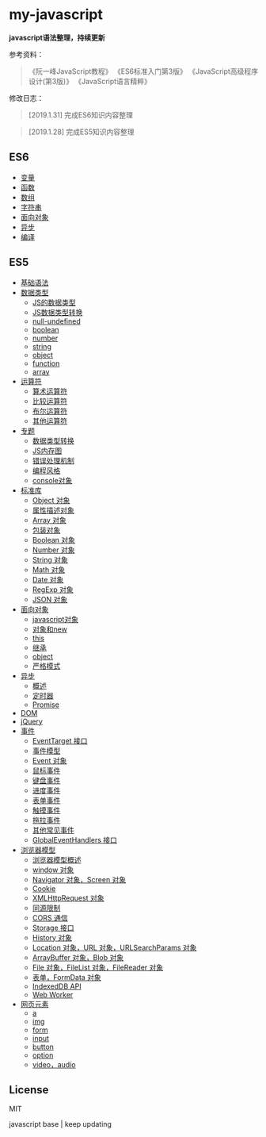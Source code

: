 # my-javascript

**javascript语法整理，持续更新**

参考资料：
> 《阮一峰JavaScript教程》
《ES6标准入门第3版》
《JavaScript高级程序设计(第3版)》
《JavaScript语言精粹》

修改日志：
> [2019.1.31] 完成ES6知识内容整理  

> [2019.1.28] 完成ES5知识内容整理

## ES6

- [变量](es6/variable.md)
- [函数](es6/function.md)
- [数组](es6/array.md)
- [字符串](es6/string.md)
- [面向对象](es6/oop.md)
- [异步](es6/async.md)
- [编译](es6/compile.md)


## ES5

- [基础语法](basic/README.md)
- [数据类型](types/README.md) 
    - [JS的数据类型](types/datatype.md)
    - [JS数据类型转换](types/convert.md)
    - [null-undefined](types/null-undefined.md)
    - [boolean](types/boolean.md)
    - [number](types/number.md)
    - [string](types/string.md)
    - [object](types/object.md)
    - [function](types/function.md)
    - [array](types/array.md)
- [运算符](operators/README.md)
    - [算术运算符](operators/arithmetic.md)
    - [比较运算符](operators/comparison.md)
    - [布尔运算符](operators/boolean.md)
    - [其他运算符](operators/priority.md)
- [专题](special/README.md)
    - [数据类型转换](special/conversion.md)
    - [JS内存图](special/storage.md)
    - [错误处理机制](special/error.md)
    - [编程风格](special/style.md)
    - [console对象](special/console.md)
- [标准库](stdlib/README.md)
    - [Object 对象](stdlib/object.md)
    - [属性描述对象](stdlib/attributes.md)
    - [Array 对象](stdlib/array.md)
    - [包装对象](stdlib/wrapper.md)
    - [Boolean 对象](stdlib/boolean.md)
    - [Number 对象](stdlib/number.md)
    - [String 对象](stdlib/string.md)
    - [Math 对象](stdlib/math.md)
    - [Date 对象](stdlib/date.md)
    - [RegExp 对象](stdlib/regexp.md)
    - [JSON 对象](stdlib/json.md)
- [面向对象](oop/README.md)
    - [javascript对象](oop/jsobject.md)
    - [对象和new](oop/new.md)
    - [this](oop/this.md)
    - [继承](oop/prototype.md)
    - [object](oop/object.md)
    - [严格模式](oop/strict.md)
- [异步](async/README.md)
    - [概述](async/general.md)
    - [定时器](async/timer.md)
    - [Promise](async/promise.md)
- [DOM](dom/dom.md)
- [jQuery](dom/jquery.md)
- [事件](events/README.md)
    - [EventTarget 接口](events/eventtarget.md)
    - [事件模型](events/model.md)
    - [Event 对象](events/event.md)
    - [鼠标事件](events/mouse.md)
    - [键盘事件](events/keyboard.md)
    - [进度事件](events/progress.md)
    - [表单事件](events/form.md)
    - [触摸事件](events/touch.md)
    - [拖拉事件](events/drag.md)
    - [其他常见事件](events/common.md)
    - [GlobalEventHandlers 接口](events/globaleventhandlers.md)
- [浏览器模型](bom/README.md)
    - [浏览器模型概述](bom/engine.md)
    - [window 对象](bom/window.md)
    - [Navigator 对象，Screen 对象](bom/navigator.md)
    - [Cookie](bom/cookie.md)
    - [XMLHttpRequest 对象](bom/xmlhttprequest.md)
    - [同源限制](bom/same-origin.md)
    - [CORS 通信](bom/cors.md)
    - [Storage 接口](bom/storage.md)
    - [History 对象](bom/history.md)
    - [Location 对象，URL 对象，URLSearchParams 对象](bom/location.md)
    - [ArrayBuffer 对象，Blob 对象](bom/arraybuffer.md)
    - [File 对象，FileList 对象，FileReader 对象](bom/file.md)
    - [表单，FormData 对象](bom/form.md)
    - [IndexedDB API](bom/indexeddb.md)
    - [Web Worker](bom/webworker.md)
- [网页元素](elements/README.md)
    - [a](elements/a.md)
    - [img](elements/image.md)
    - [form](elements/form.md)
    - [input](elements/input.md)
    - [button](elements/button.md)
    - [option](elements/option.md)
    - [video，audio](elements/video.md)

## License

MIT

javascript base | keep updating
